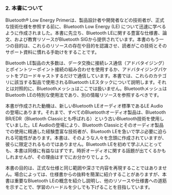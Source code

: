### 2. 本書について

Bluetooth® Low Energy Primerは、製品設計者や開発者などの技術者が、正式な技術仕様を参照する前に、Bluetooth Low Energy (LE) について迅速に学べるように作成されました。本書に先立ち、Bluetooth LEに関する豊富な仕様書、論文、および教育リソースがBluetooth SIGから提供されています。本書のもう一つの目的は、これらのリソースの存在や目的を認識させ、読者がこの技術とそのサポート資料に慣れる手助けをすることです。

Bluetooth LE製品の大多数は、データ交換に接続レス通信（アドバタイジング）とポイントツーポイント接続の組み合わせを使用するか、アドバタイジングパケットをブロードキャストするだけで通信しています。本書では、これらのカテゴリに該当する製品で使用されるBluetooth LEスタックについて説明します。それとは対照的に、Bluetoothメッシュはここでは扱いません。BluetoothメッシュはBluetooth LEの特別な使用法であり、別の情報リソースを参照するべきです。

本書が作成された動機は、新しいBluetooth LEオーディオ標準であるLE Audioの登場にあります。それまで、すべてのBluetoothオーディオ製品は、Bluetooth BR/EDR（Bluetooth Classicとも呼ばれる）という古いBluetooth技術を使用していました。LE Audioの登場により、Bluetooth Classicとそのオーディオ製品での使用に精通した経験豊富な技術者が、Bluetooth LEを急いで学ぶ必要に迫られる可能性があります。本書は、そのような人々を念頭に作成されていますが、彼らに限定されるものではありません。Bluetooth LEを初めて学ぶ人にとっても、本書は同様に有益なはずです。時折オーディオに関する話題が出てくるかもしれませんが、その理由はすでにお分かりでしょう。

本書の目的は、正式な仕様と同じ範囲や深さで内容を再現することではありません。場合によっては、仕様書からの抜粋を簡潔に紹介することがありますが、本書は重要なBluetooth LEの概念を紹介し説明し、他のリソースや仕様書への道筋を示すことで、学習のハードルを少しでも下げることを目指しています。